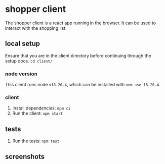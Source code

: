 # shopper client

The shopper client is a react app running in the browser. It can be used to interact with the shopping list.

## local setup

Ensure that you are in the client directory before continuing through the setup docs. `cd client/`

### node version

This client runs node `v18.20.4`, which can be installed with `nvm use 18.20.4`.

### client

1. Install dependencies: `npm ci`
2. Run the client: `npm start`

## tests

1. Run the tests: `npm test`

## screenshots


